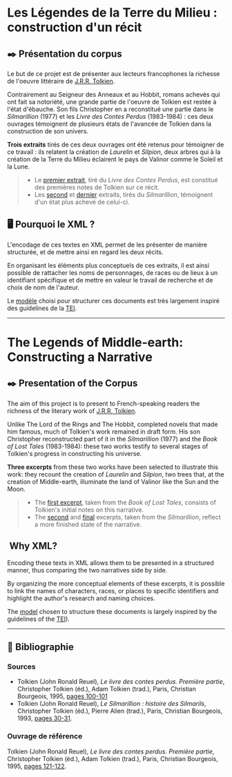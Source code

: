 # Les Légendes de la Terre du Milieu : construction d'un récit

## ✒️ Présentation du corpus

Le but de ce projet est de présenter aux lecteurs francophones la richesse de l'oeuvre littéraire de [J.R.R. Tolkien](https://en.wikipedia.org/wiki/J._R._R._Tolkien). 

Contrairement au Seigneur des Anneaux et au Hobbit, romans achevés qui ont fait sa notoriété, une grande partie de l'oeuvre de Tolkien est restée à l'état d'ébauche. Son fils Christopher en a reconstitué une partie dans le _Silmarillion_ (1977) et les _Livre des Contes Perdus_ (1983-1984) : ces deux ouvrages témoignent de plusieurs états de l'avancée de Tolkien dans la construction de son univers.

**Trois extraits** tirés de ces deux ouvrages ont été retenus pour témoigner de ce travail : ils relatent la création de _Laurelin_ et _Silpion_, deux arbres qui à la création de la Terre du Milieu éclairent le pays de Valinor comme le Soleil et la Lune.
>- Le [premier extrait](Documents/Extrait1_ContesPerdus.txt), tiré du _Livre des Contes Perdus_, est constitué des premières notes de Tolkien sur ce récit.
>- Les [second](Documents/Extrait2_Silmarillion.txt) et [dernier](Documents/Extrait3_Silmarillion.txt) extraits, tirés du _Silmarillion_, témoignent d'un état plus achevé de celui-ci.

## 🖥️ Pourquoi le XML ?

L'encodage de ces textes en XML permet de les présenter de manière structurée, et de mettre ainsi en regard les deux récits.

En organisant les éléments plus conceptuels de ces extraits, il est ainsi possible de rattacher les noms de personnages, de races ou de lieux à un identifiant spécifique et de mettre en valeur le travail de recherche et de choix de nom de l'auteur.

Le [modèle](XML/template.dtd) choisi pour structurer ces documents est très largement inspiré des guidelines de la [TEI](https://www.tei-c.org).

---

# The Legends of Middle-earth: Constructing a Narrative

## ✒️ Presentation of the Corpus

The aim of this project is to present to French-speaking readers the richness of the literary work of [J.R.R. Tolkien](https://en.wikipedia.org/wiki/J._R._R._Tolkien). 

Unlike The Lord of the Rings and The Hobbit, completed novels that made him famous, much of Tolkien's work remained in draft form. His son Christopher reconstructed part of it in the _Silmarillion_ (1977) and the _Book of Lost Tales_ (1983-1984): these two works testify to several stages of Tolkien's progress in constructing his universe.

**Three excerpts** from these two works have been selected to illustrate this work: they recount the creation of _Laurelin_ and _Silpion_, two trees that, at the creation of Middle-earth, illuminate the land of Valinor like the Sun and the Moon.
>- The [first excerpt](Documents/Extrait1_ContesPerdus.txt), taken from the _Book of Lost Tales_, consists of Tolkien's initial notes on this narrative.
>- The [second](Documents/Extrait2_Silmarillion.txt) and [final](Documents/Extrait3_Silmarillion.txt) excerpts, taken from the _Silmarillion_, reflect a more finished state of the narrative.

## ️ Why XML?

Encoding these texts in XML allows them to be presented in a structured manner, thus comparing the two narratives side by side.

By organizing the more conceptual elements of these excerpts, it is possible to link the names of characters, races, or places to specific identifiers and highlight the author's research and naming choices. 

The [model](XML/template.dtd) chosen to structure these documents is largely inspired by the guidelines of the [TEI](https://www.tei-c.org)).



------


## 📖 Bibliographie

### Sources

- Tolkien (John Ronald Reuel), _Le livre des contes perdus. Première partie_, Christopher Tolkien (éd.), Adam Tolkien (trad.), Paris, Christian Bourgeois, 1995, [pages 100-101](Documents/SCAN_ContesPerdus.pdf)
- Tolkien (John Ronald Reuel), _Le Silmarillion : histoire des Silmarils_, Christopher Tolkien (éd.), Pierre Alien (trad.), Paris, Christian Bourgeois, 1993, [pages 30-31](Documents/SCAN_Silmarillion.pdf). 

### Ouvrage de référence

Tolkien (John Ronald Reuel), _Le livre des contes perdus. Première partie_, Christopher Tolkien (éd.), Adam Tolkien (trad.), Paris, Christian Bourgeois, 1995, [pages 121-122](Documents/Complements/Commentaire_ChristopherTolkien.pdf).

